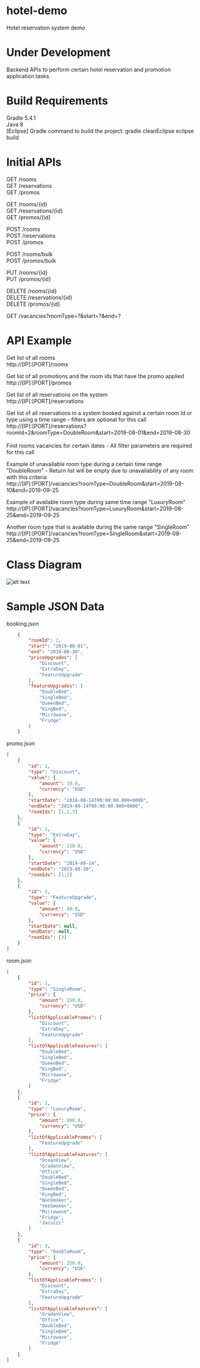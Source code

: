# hotel-demo
Hotel reservation system demo

# Under Development
Backend APIs to perform certain hotel reservation and promotion application tasks.

# Build Requirements
Gradle 5.4.1<br>
Java 8<br>
[Eclipse] Gradle command to build the project: gradle cleanEclipse eclipse build

# Initial APIs

GET /rooms<br>
GET /reservations<br>
GET /promos<br>

GET /rooms/{id}<br>
GET /reservations/{id}<br>
GET /promos/{id}<br>

POST /rooms<br>
POST /reservations<br>
POST /promos<br>

POST /rooms/bulk<br>
POST /promos/bulk<br>

PUT /rooms/{id}<br>
PUT /promos/{id}<br>

DELETE /rooms/{id}<br>
DELETE /reservations/{id}<br>
DELETE /promos/{id}<br>

GET /vacancies?roomType=?&start=?&end=?


# API Example


Get list of all rooms<br>
http://[IP]:[PORT]/rooms<br>

Get list of all promotions and the room ids that have the promo applied<br>
http://[IP]:[PORT]/promos<br>

Get list of all reservations on the system<br>
http://[IP]:[PORT]/reservations<br>

Get list of all reservations in a system booked against a certain room Id or type using a time range - filters are optional for this call<br>
http://[IP]:[PORT]/reservations?roomId=2&roomType=DoubleRoom&start=2019-08-01&end=2019-08-30<br>
<br>
Find rooms vacancies for certain dates - All filter parameters are required for this call<br>

Example of unavailable room type during a certain time range "DoubleRoom" - Return list will be empty due to unavailability of any room with this criteria<br>
http://[IP]:[PORT]/vacancies?roomType=DoubleRoom&start=2019-08-10&end=2019-09-25<br>

Example of available room type during same time range "LuxuryRoom"<br>
http://[IP]:[PORT]/vacancies?roomType=LuxuryRoom&start=2019-08-25&end=2019-09-25<br>

Another room type that is available during the same range "SingleRoom"<br>
http://[IP]:[PORT]/vacancies?roomType=SingleRoom&start=2019-08-25&end=2019-09-25<br>



# Class Diagram

![alt text](https://github.com/mchouhab/hotel-demo/blob/master/hotel-reservation-class-diagram.gif)

# Sample JSON Data

booking.json
```json
	{
		"roomId": 2,
		"start": "2019-08-01",
		"end": "2019-08-30",
		"priceUpgrades": [
			"Discount",
			"ExtraDay",
			"FeatureUpgrade"
		],
		"featureUpgrades": [
			"DoubleBed",
			"SingleBed",
			"QueenBed",
			"KingBed",
			"Microwave",
			"Fridge"
		]
	}
```
promo.json
```json
[
	{
		"id": 1,
		"type": "Discount",
		"value": {
			"amount": 10.0,
			"currency": "USD"
		},
		"startDate": "2018-08-14T00:00:00.000+0000",
		"endDate": "2019-08-14T00:00:00.000+0000",
		"roomIds": [1,2,3]
	},
	{
		"id": 2,
		"type": "ExtraDay",
		"value": {
			"amount": 150.0,
			"currency": "USD"
		},
		"startDate": "2019-08-14",
		"endDate": "2019-08-30",
		"roomIds": [1,2]
	},
	{
		"id": 3,
		"type": "FeatureUpgrade",
		"value": {
			"amount": 40.0,
			"currency": "USD"
		},
		"startDate": null,
		"endDate": null,
		"roomIds": [3]
	}	
]
```
room.json
```json
[
	{
		"id": 1,
		"type": "SingleRoom",
		"price": {
			"amount": 150.0,
			"currency": "USD"
		},
		"listOfApplicablePromos": [
			"Discount",
			"ExtraDay",
			"FeatureUpgrade"
		],
		"listOfApplicableFeatures": [
			"DoubleBed",
			"SingleBed",
			"QueenBed",
			"KingBed",
			"Microwave",
			"Fridge"
		]
	},
	{
		"id": 2,
		"type": "LuxuryRoom",
		"price": {
			"amount": 800.0,
			"currency": "USD"
		},
		"listOfApplicablePromos": [
			"FeatureUpgrade"
		],
		"listOfApplicableFeatures": [
			"OceanView",
			"GradenView",
			"Office",
			"DoubleBed",
			"SingleBed",
			"QueenBed",
			"KingBed",
			"NonSmoker",
			"YesSmoker",
			"Microwave",
			"Fridge",
			"Jacuzzi"
		]
	},
	{
		"id": 3,
		"type": "DoubleRoom",
		"price": {
			"amount": 250.0,
			"currency": "USD"
		},
		"listOfApplicablePromos": [
			"Discount",
			"ExtraDay",
			"FeatureUpgrade"
		],
		"listOfApplicableFeatures": [
			"GradenView",
			"Office",
			"DoubleBed",
			"SingleBed",
			"Microwave",
			"Fridge"
		]
	}
]
```
